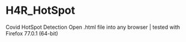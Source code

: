 # H4R_HotSpot
Covid HotSpot Detection 
Open .html file into any browser | tested with Firefox 77.0.1 (64-bit)
